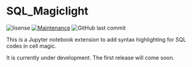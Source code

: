# SQL_Magiclight
![lisense](https://img.shields.io/github/license/wRosie/SQL_Magiclight)
[![Maintenance](https://img.shields.io/badge/Maintained%3F-yes-green.svg)](https://GitHub.com/Naereen/StrapDown.js/graphs/commit-activity)
![GitHub last commit](https://img.shields.io/github/last-commit/wRosie/SQL_Magiclight)

This is a Jupyter notebook extension to add syntax highlighting for SQL codes in cell magic. 

It is currently under development. The first release will come soon.
